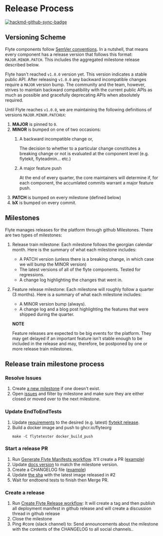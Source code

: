 # Release Process

[![hackmd-github-sync-badge](https://hackmd.io/sVOAyv6LTwiQllQUctxP1w/badge)](https://hackmd.io/sVOAyv6LTwiQllQUctxP1w)

## Versioning Scheme
Flyte components follow [SemVer conventions](https://semver.org/). In a nutshell, that means every component has a release version that follows this format: `MAJOR.MINOR.PATCH`. This includes the aggregated milestone release described below.

Flyte hasn't reached `v1.0.0` version yet. This version indicates a stable public API. After releasing `v1.0.0` any backward incompatible changes require a `MAJOR` version bump. The community and the team, however, strives to maintain backward compatibility with the current public APIs as much as possible and gracefully deprecating APIs when absolutely required.

Until Flyte reaches `v1.0.0`, we are maintaining the following definitions of versions `MAJOR.MINOR.PATCHbX`:

1. **MAJOR** is pinned to `0`.
1. **MINOR** is bumped on one of two occasions:
    1. A backward incompatible change or,

       The decision to whether to a particular change constitutes a breaking change or not is evaluated at the component level (e.g. flytekit, flyteadmin... etc.)
    1. A major feature push

       At the end of every quarter, the core maintainers will determine if, for each component, the accumlated commits warrant a major feature push.
1. **PATCH** is bumped on every milestone (defined below)
2. **bX** is bumped on every commit.

## Milestones
Flyte manages releases for the platform through github Milestones. There are two types of milestones:

1. Release train milestone: Each milestone follows the georgian calendar month. Here is the summary of what each milestone includes:
   * A PATCH version (unless there is a breaking change, in which case we will bump the MINOR version)
   * The latest versions of all of the flyte components. Tested for regressions.
   * A change log highlighting the changes that went in.
1. Feature release milestone: Each milestone will roughly follow a quarter (3 months). Here is a summary of what each milestone includes:
    * A MINOR version bump (always). 
    * A change log and a blog post highlighting the features that were shipped during the quarter.

    **NOTE** 
    
    Feature releases are expected to be big events for the platform. They may get delayed if an important feature isn't stable enough to be included in the release and may, therefore, be postponed by one or more release train milestones.
   
## Release train milestone process

### Resolve Issues
1. Create [a new milestone](https://github.com/flyteorg/flyte/milestones) if one doesn't exist.
1. Open [issues](https://github.com/flyteorg/flyte/issues) and filter by milestone and make sure they are either closed or moved over to the next milestone.
### Update EndToEndTests
1. Update [requirements](https://github.com/flyteorg/flytetools/blob/master/flytetester/requirements.txt#L1) to the desired (e.g. latest) [flytekit release](https://github.com/flyteorg/flytekit/releases).
1. Build a docker image and push to ghcr.io/flyteorg
   ```prompt
   make -C flytetester docker_build_push
   ```

### Start a release PR
1. Run [Generate Flyte Manifests workflow](https://github.com/flyteorg/flyte/actions/workflows/generate-flyte-manifest.yml). It’ll create a PR ([example](https://github.com/flyteorg/flyte/pull/888))
1. Update [docs version](https://github.com/flyteorg/flyte/blob/master/rsts/conf.py#L28) to match the milestone version.
1. Create a CHANGELOG file ([example](https://github.com/flyteorg/flyte/pull/888/files#diff-0c33dda4ecbd7e1116ddce683b5e143d85b22e43223ca258ecc571fb3b240a57))
1. Update [the sha](https://github.com/flyteorg/flyte/blob/master/end2end/tests/endtoend.yaml#L14) with the latest image released in #2
1. Wait for endtoend tests to finish then Merge PR.

### Create a release
1. Run [Create Flyte Release workflow](https://github.com/flyteorg/flyte/actions/workflows/create-release.yml):
   It will create a tag and then publish all deployment manifest in github release and will create a discussion thread in github release 
1. Close the milestone
1. Ping #core (slack channel) to: Send announcements about the milestone with the contents of the CHANGELOG to all social channels..

